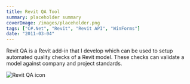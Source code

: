```yaml
---
title: Revit QA Tool
summary: placeholder summary
coverImage: /images/placeholder.png
tags: ["C#.Net", "Revit", "Revit API", "WinForms"]
date: "2011-03-04"
---
```


Revit QA is a Revit add-in that I develop which can be used to setup automated quality checks of a Revit model. These checks can validate a model against company and project standards.

![Revit QA icon](http://www.ericanastas.com/wp-content/uploads/2012/05/Revit-QA-icon.jpg)
